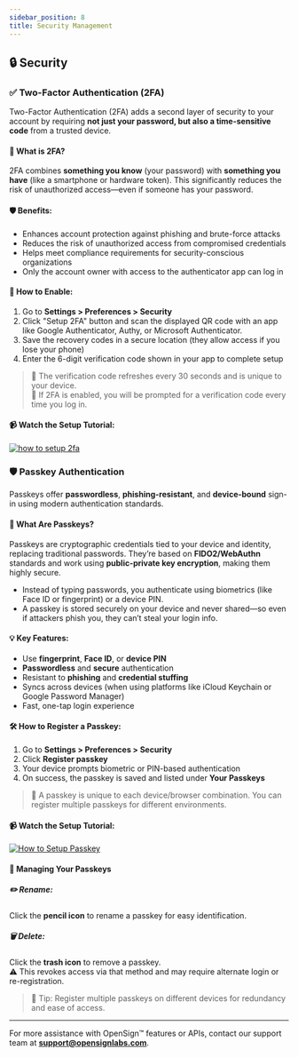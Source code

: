 ```yaml
---
sidebar_position: 8
title: Security Management
---
```


## 🔒 Security

### ✅ Two-Factor Authentication (2FA)

Two-Factor Authentication (2FA) adds a second layer of security to your account by requiring **not just your password, but also a time-sensitive code** from a trusted device.

#### 🔐 What is 2FA?

2FA combines **something you know** (your password) with **something you have** (like a smartphone or hardware token). This significantly reduces the risk of unauthorized access—even if someone has your password.

#### 🛡️ Benefits:

- Enhances account protection against phishing and brute-force attacks  
- Reduces the risk of unauthorized access from compromised credentials  
- Helps meet compliance requirements for security-conscious organizations  
- Only the account owner with access to the authenticator app can log in  

#### 📲 How to Enable:

1. Go to **Settings > Preferences > Security**  
2. Click "Setup 2FA" button and scan the displayed QR code with an app like Google Authenticator, Authy, or Microsoft Authenticator.
3. Save the recovery codes in a secure location (they allow access if you lose your phone)  
4. Enter the 6-digit verification code shown in your app to complete setup  

> 🔁 The verification code refreshes every 30 seconds and is unique to your device.  
> 🔐 If 2FA is enabled, you will be prompted for a verification code every time you log in.

#### 📹 Watch the Setup Tutorial:

[![how to setup 2fa](https://img.youtube.com/vi/cgVBBetnbO8/0.jpg)](https://www.youtube.com/watch?v=cgVBBetnbO8)

### 🛡️ Passkey Authentication

Passkeys offer **passwordless**, **phishing-resistant**, and **device-bound** sign-in using modern authentication standards.

#### 🔐 What Are Passkeys?

Passkeys are cryptographic credentials tied to your device and identity, replacing traditional passwords. They’re based on **FIDO2/WebAuthn** standards and work using **public-private key encryption**, making them highly secure.

- Instead of typing passwords, you authenticate using biometrics (like Face ID or fingerprint) or a device PIN.
- A passkey is stored securely on your device and never shared—so even if attackers phish you, they can’t steal your login info.

#### 💡 Key Features:

- Use **fingerprint**, **Face ID**, or **device PIN**  
- **Passwordless** and **secure** authentication  
- Resistant to **phishing** and **credential stuffing**  
- Syncs across devices (when using platforms like iCloud Keychain or Google Password Manager)  
- Fast, one-tap login experience

#### 🛠 How to Register a Passkey:

1. Go to **Settings > Preferences > Security**
2. Click **Register passkey**  
3. Your device prompts biometric or PIN-based authentication  
4. On success, the passkey is saved and listed under **Your Passkeys**

> 📌 A passkey is unique to each device/browser combination. You can register multiple passkeys for different environments.

#### 📹 Watch the Setup Tutorial:

[![How to Setup Passkey](https://img.youtube.com/vi/lLfcu9oSbew/0.jpg)](https://www.youtube.com/embed/lLfcu9oSbew?si=yODZcEveYZSbQQXw)

#### 🧾 Managing Your Passkeys

##### ✏️ Rename:

Click the **pencil icon** to rename a passkey for easy identification.

##### 🗑 Delete:

Click the **trash icon** to remove a passkey.  
⚠️ This revokes access via that method and may require alternate login or re-registration.

> 🔐 Tip: Register multiple passkeys on different devices for redundancy and ease of access.

---

For more assistance with OpenSign™ features or APIs, contact our support team at **[support@opensignlabs.com](mailto:support@opensignlabs.com)**.
